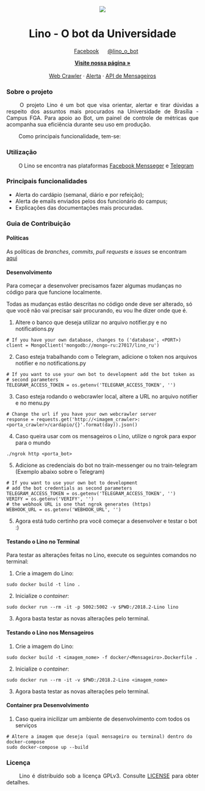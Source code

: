 
<p align="center">
  <img src="https://user-images.githubusercontent.com/18364727/46375175-19b5a300-c669-11e8-898e-00b4f5a1fed4.png">
</p>

<h1 align="center"> Lino - O bot da Universidade</h1>
<p align="center">
  <img width="15" src="https://user-images.githubusercontent.com/18364727/46375818-d2c8ad00-c66a-11e8-95a3-a4f80e984a35.png">
  <a href="https://www.facebook.com/Lino-303317230254781/?modal=admin_todo_tour" margin=50>Facebook</a>
  <img width="15" src="https://user-images.githubusercontent.com/18364727/46376121-9a759e80-c66b-11e8-8aa0-6c4cf887089e.png">
  <a href="https://web.telegram.org/#/im?p=@lino_o_bot">@lino_o_bot</a>
</p>
  <p align="center">
    <a href="https://botlino.github.io/docs/"><strong>Visite nossa página &raquo;</strong></a>
    <br>
    <br>
    <a href="https://github.com/BotLino/Lino-WebCrawler">Web Crawler</a>
    &middot;
    <a href="https://github.com/BotLino/Lino-Alerta">Alerta</a>
    &middot;
    <a href="https://github.com/BotLino/Lino-API-Mensageiros">API de Mensageiros</a>
  </p>
</p>

### Sobre o projeto

<p align="justify"> &emsp;&emsp;
  O projeto Lino é um bot que visa orientar, alertar e tirar dúvidas a respeito dos assuntos mais procurados na Universidade de Brasília - Campus FGA. Para apoio ao Bot, um painel de controle de métricas que acompanha sua eficiência durante seu uso em produção.</p>

<p align="justify"> &emsp;&emsp;
  Como principais funcionalidade, tem-se:
</p>


### Utilização

&emsp;&emsp; O Lino se encontra nas plataformas <a href="https://www.facebook.com/Lino-303317230254781/?modal=admin_todo_tour" margin=50>Facebook Mensseger</a> e <a href="https://web.telegram.org/#/im?p=@lino_o_bot">Telegram</a>

### Principais funcionalidades

* Alerta do cardápio (semanal, diário e por refeição);
* Alerta de emails enviados pelos dos funcionário do campus;
* Explicações das documentações mais procuradas.

### Guia de Contribuição

#### Políticas

As políticas de _branches_, _commits_, _pull requests_ e _issues_ se encontram [aqui](https://github.com/fga-eps-mds/2018.2-Lino/tree/master/docs/policies)

#### Desenvolvimento

Para começar a desenvolver precisamos fazer algumas mudanças no código para que funcione localmente.

Todas as mudanças estão descritas no código onde deve ser alterado, só que você não vai precisar sair procurando, eu vou lhe dizer onde que é.

1. Altere o banco que deseja utilizar no arquivo notifier.py e no notifications.py
```
# If you have your own database, changes to ('database', <PORT>)
client = MongoClient('mongodb://mongo-ru:27017/lino_ru')
```

2. Caso esteja trabalhando com o Telegram, adicione o token nos arquivos notifier e no notifications.py
```
# If you want to use your own bot to development add the bot token as
# second parameters
TELEGRAM_ACCESS_TOKEN = os.getenv('TELEGRAM_ACCESS_TOKEN', '')
```

3. Caso esteja rodando o webcrawler local, altere a URL no arquivo notifier e no menu.py
```
# Change the url if you have your own webcrawler server
response = requests.get('http://<imagem_crawler>:<porta_crawler>/cardapio/{}'.format(day)).json()
```

4. Caso queira usar com os mensageiros o Lino, utilize o ngrok para expor para o mundo
```
./ngrok http <porta_bot>
```

5. Adicione as credenciais do bot no train-messenger ou no train-telegram (Exemplo abaixo sobre o Telegram)
```
# If you want to use your own bot to development
# add the bot credentials as second parameters
TELEGRAM_ACCESS_TOKEN = os.getenv('TELEGRAM_ACCESS_TOKEN', '')
VERIFY = os.getenv('VERIFY', '')
# the webhook URL is one that ngrok generates (https)
WEBHOOK_URL = os.getenv('WEBHOOK_URL', '')
```

5. Agora está tudo certinho pra você começar a desenvolver e testar o bot :)


#### Testando o Lino no Terminal

Para testar as alterações feitas no Lino, execute os seguintes comandos no terminal:

1. Crie a imagem do Lino:
```
sudo docker build -t lino .
```

2. Inicialize o _container_:
```
sudo docker run --rm -it -p 5002:5002 -v $PWD:/2018.2-Lino lino
```

3. Agora basta testar as novas alterações pelo terminal.

#### Testando o Lino nos Mensageiros

1. Crie a imagem do Lino:
```
sudo docker build -t <imagem_nome> -f docker/<Mensageiro>.Dockerfile .
```

2. Inicialize o _container_:
```
sudo docker run --rm -it -v $PWD:/2018.2-Lino <imagem_nome>
```

3. Agora basta testar as novas alterações pelo terminal.

#### Container pra Desenvolvimento

1. Caso queira inicilizar um ambiente de desenvolvimento com todos os serviços
```
# Altere a imagem que deseja (qual mensageiro ou terminal) dentro do docker-compose
sudo docker-compose up --build
```

### Licença

<p align="justify">&emsp;&emsp; Lino é distribuído sob a licença GPLv3. Consulte <a href="https://github.com/fga-eps-mds/2018.2-Lino/blob/master/LICENSE.md">LICENSE</a> para obter detalhes.</p>
